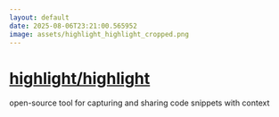 ```yaml
---
layout: default
date: 2025-08-06T23:21:00.565952
image: assets/highlight_highlight_cropped.png
---
```


# [highlight/highlight](https://github.com/highlight/highlight)

open-source tool for capturing and sharing code snippets with context
